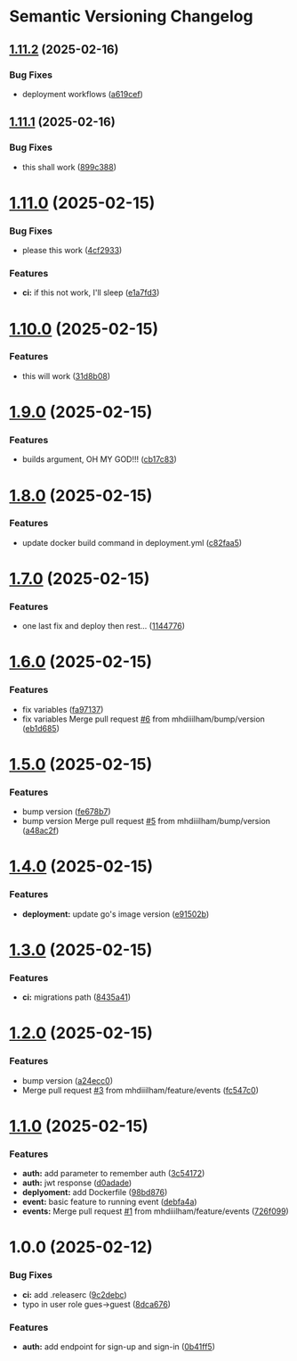 # Semantic Versioning Changelog

## [1.11.2](https://github.com/mhdiiilham/gosm/compare/v1.11.1...v1.11.2) (2025-02-16)


### Bug Fixes

* deployment workflows ([a619cef](https://github.com/mhdiiilham/gosm/commit/a619cef81e886edaac7d76bf773d9d2da965edc0))

## [1.11.1](https://github.com/mhdiiilham/gosm/compare/v1.11.0...v1.11.1) (2025-02-16)


### Bug Fixes

* this shall work ([899c388](https://github.com/mhdiiilham/gosm/commit/899c388c880bcefb043619bdc65f58e97b4600d7))

# [1.11.0](https://github.com/mhdiiilham/gosm/compare/v1.10.0...v1.11.0) (2025-02-15)


### Bug Fixes

* please this work ([4cf2933](https://github.com/mhdiiilham/gosm/commit/4cf2933a6a90ce7d77cccb68197fd2f41a8eede5))


### Features

* **ci:** if this not work, I'll sleep ([e1a7fd3](https://github.com/mhdiiilham/gosm/commit/e1a7fd3efb1c6c801abdcf0457593eaae0954892))

# [1.10.0](https://github.com/mhdiiilham/gosm/compare/v1.9.0...v1.10.0) (2025-02-15)


### Features

* this will work ([31d8b08](https://github.com/mhdiiilham/gosm/commit/31d8b081e3dd40508f84a4111826c228c50986ae))

# [1.9.0](https://github.com/mhdiiilham/gosm/compare/v1.8.0...v1.9.0) (2025-02-15)


### Features

* builds argument, OH MY GOD!!! ([cb17c83](https://github.com/mhdiiilham/gosm/commit/cb17c83f8597b515622225736a5f5eaac138400a))

# [1.8.0](https://github.com/mhdiiilham/gosm/compare/v1.7.0...v1.8.0) (2025-02-15)


### Features

* update docker build command in deployment.yml ([c82faa5](https://github.com/mhdiiilham/gosm/commit/c82faa5f38592995a49d7c6753ce21187a906501))

# [1.7.0](https://github.com/mhdiiilham/gosm/compare/v1.6.0...v1.7.0) (2025-02-15)


### Features

* one last fix and deploy then rest... ([1144776](https://github.com/mhdiiilham/gosm/commit/114477667b85713e1294e5a34d4cde7788690eb4))

# [1.6.0](https://github.com/mhdiiilham/gosm/compare/v1.5.0...v1.6.0) (2025-02-15)


### Features

* fix variables ([fa97137](https://github.com/mhdiiilham/gosm/commit/fa9713797dbe42bc19e2d379fa8b04c1ccd80f0c))
* fix variables Merge pull request [#6](https://github.com/mhdiiilham/gosm/issues/6) from mhdiiilham/bump/version ([eb1d685](https://github.com/mhdiiilham/gosm/commit/eb1d685da5886416ce9ce9c8364856f520335cd4))

# [1.5.0](https://github.com/mhdiiilham/gosm/compare/v1.4.0...v1.5.0) (2025-02-15)


### Features

* bump version ([fe678b7](https://github.com/mhdiiilham/gosm/commit/fe678b7fb794cad05dee89621b50bbe934360c11))
* bump version Merge pull request [#5](https://github.com/mhdiiilham/gosm/issues/5) from mhdiiilham/bump/version ([a48ac2f](https://github.com/mhdiiilham/gosm/commit/a48ac2f6cac499c05aab33ac3cd661ba92882ea5))

# [1.4.0](https://github.com/mhdiiilham/gosm/compare/v1.3.0...v1.4.0) (2025-02-15)


### Features

* **deployment:** update go's image version ([e91502b](https://github.com/mhdiiilham/gosm/commit/e91502b3db80ce1fd986def86349a0de737c39bd))

# [1.3.0](https://github.com/mhdiiilham/gosm/compare/v1.2.0...v1.3.0) (2025-02-15)


### Features

* **ci:** migrations path ([8435a41](https://github.com/mhdiiilham/gosm/commit/8435a41712a706e9d5aa4fd8c6f94e20bea215d5))

# [1.2.0](https://github.com/mhdiiilham/gosm/compare/v1.1.0...v1.2.0) (2025-02-15)


### Features

* bump version ([a24ecc0](https://github.com/mhdiiilham/gosm/commit/a24ecc01c380dd3fcfed9317c1083c472bc80936))
* Merge pull request [#3](https://github.com/mhdiiilham/gosm/issues/3) from mhdiiilham/feature/events ([fc547c0](https://github.com/mhdiiilham/gosm/commit/fc547c0bc34d077839b7079fac5f63b02b1859c6))

# [1.1.0](https://github.com/mhdiiilham/gosm/compare/v1.0.0...v1.1.0) (2025-02-15)


### Features

* **auth:** add parameter to remember auth ([3c54172](https://github.com/mhdiiilham/gosm/commit/3c54172c86fbe93232bda31da4443384a59f3bcc))
* **auth:** jwt response ([d0adade](https://github.com/mhdiiilham/gosm/commit/d0adade432f433ffcaea7a08902e9f3446b92e73))
* **deplyoment:** add Dockerfile ([98bd876](https://github.com/mhdiiilham/gosm/commit/98bd876312347ef3f04999a84f3cf6da32d0ab04))
* **event:** basic feature to running event ([debfa4a](https://github.com/mhdiiilham/gosm/commit/debfa4acec1ea33a930d5f58854dad3e44dad316))
* **events:** Merge pull request [#1](https://github.com/mhdiiilham/gosm/issues/1) from mhdiiilham/feature/events ([726f099](https://github.com/mhdiiilham/gosm/commit/726f0995fbd46ae547cec1a942af218123d15442))

# 1.0.0 (2025-02-12)


### Bug Fixes

* **ci:** add .releaserc ([9c2debc](https://github.com/mhdiiilham/gosm/commit/9c2debcc28c5d444ddfa64588a302c61e3444f99))
* typo in user role gues->guest ([8dca676](https://github.com/mhdiiilham/gosm/commit/8dca676f3d65594a1af9b445738ea0188d8bb02d))


### Features

* **auth:** add endpoint for sign-up and sign-in ([0b41ff5](https://github.com/mhdiiilham/gosm/commit/0b41ff595c826f0aeb324d6e7fae5d2c2ec8fd1d))
